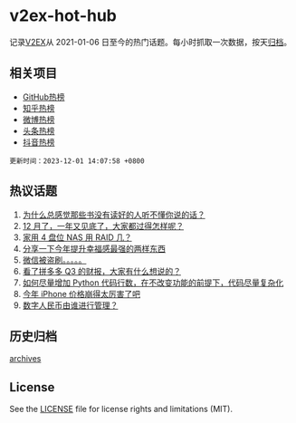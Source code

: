 # v2ex-hot-hub

 记录[V2EX](https://www.v2ex.com/)从 2021-01-06 日至今的热门话题。每小时抓取一次数据，按天[归档](archives)。
 
 ## 相关项目

- [GitHub热榜](https://github.com/it985/github-hot-hub)
- [知乎热榜](https://github.com/it985/zhihu-hot-hub)
- [微博热榜](https://github.com/it985/weibo-hot-hub)
- [头条热榜](https://github.com/it985/toutiao-hot-hub)
- [抖音热榜](https://github.com/it985/douyin-hot-hub)


 `更新时间：2023-12-01 14:07:58 +0800`

## 热议话题

1. [为什么总感觉那些书没有读好的人听不懂你说的话？](https://www.v2ex.com/t/996654)
1. [12 月了，一年又见底了，大家都过得怎样呢？](https://www.v2ex.com/t/996699)
1. [家用 4 盘位 NAS 用 RAID 几？](https://www.v2ex.com/t/996537)
1. [分享一下今年提升幸福感最强的两样东西](https://www.v2ex.com/t/996539)
1. [微信被盗刷。。。。。](https://www.v2ex.com/t/996764)
1. [看了拼多多 Q3 的财报，大家有什么想说的？](https://www.v2ex.com/t/996619)
1. [如何尽量增加 Python 代码行数，在不改变功能的前提下，代码尽量复杂化](https://www.v2ex.com/t/996546)
1. [今年 iPhone 价格崩得太厉害了吧](https://www.v2ex.com/t/996664)
1. [数字人民币由谁进行管理？](https://www.v2ex.com/t/996723)

## 历史归档

[archives](archives)

## License

See the [LICENSE](LICENSE) file for license rights and limitations (MIT).
